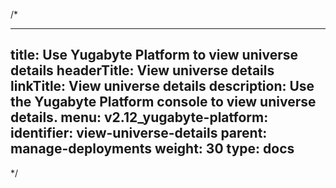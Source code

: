 /*

---
title: Use Yugabyte Platform to view universe details
headerTitle: View universe details
linkTitle: View universe details
description: Use the Yugabyte Platform console to view universe details.
menu:
  v2.12_yugabyte-platform:
    identifier: view-universe-details
    parent: manage-deployments
    weight: 30
type: docs
---

*/
